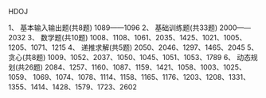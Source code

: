 

HDOJ



1、 基本输入输出题(共8题)
1089——1096
2、 基础训练题(共33题)
2000——2032
3、 数学题(共10题)
1008、1108、1061、2035、1425、1021、1005、1205、1071、1215
4、 递推求解(共5题)
2050、2046、1297、1465、2045
5、 贪心(共8题)
1009、1052、2037、1050、1045、1051、1053、1789
6、 动态规划(共26题)
2084、1257、1160、1087、1159、1421、1058、1003、1025、1059、
1069、1074、1078、1114、1158、1165、1176、1203、1208、1331、
1355、1414、1428、1579、1723、2602